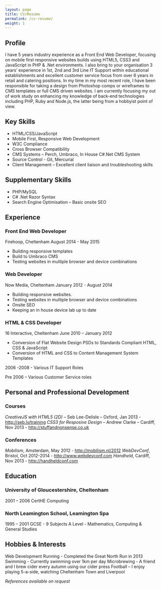 ```yaml
---
layout: page
title: CV/Resume
permalink: /cv-resume/
weight: 1
---
```


## Profile
I have 5 years industry experience as a Front End Web Developer, focusing on mobile first responsive websites builds using HTML5, CSS3 and JavaScript in PHP & .Net environments. I also bring to your organisation 3 years’ experience in 1st, 2nd and 3rd Line IT Support within educational establishments and excellent customer service focus from over 6 years in retail and catering positions. In my time in my most recent role, I have been responsible for taking a design from Photoshop comps or wireframes to CMS templates or full CMS driven websites. I am currently focusing my out of work study on enhancing my knowledge of back-end technologies including PHP, Ruby and Node.js, the latter being from a hobbyist point of view.

## Key Skills
- HTML/CSS/JavaScript
- Mobile First, Responsive Web Development
- W3C Compliance
- Cross Browser Compatibility
- CMS Systems – Perch, Umbraco, In House C#.Net CMS System
- Source Control - Git, Mercurial
- Client Management – Excellent client liaison and troubleshooting skills

## Supplementary Skills
- PHP/MySQL
- C# .Net Razor Syntax
- Search Engine Optimisation – Basic onsite SEO  

## Experience

### Front End Web Developer
Firehoop, Cheltenham
August 2014 - May 2015
- Building responsive templates
- Build to Umbraco CMS
- Testing websites in multiple browser and device combinations

### Web Developer
Now Media, Cheltenham
January 2012 - August 2014
- Building responsive websites.
- Testing websites in multiple browser and device combinations
- Onsite SEO
- Keeping an in house device lab up to date 

### HTML & CSS Developer
16 Interactive, Cheltenham
June 2010 – January 2012
- Conversion of Flat Website Design PSDs to Standards Compliant HTML, CSS & JavaScript
- Conversion of HTML and CSS to Content Management System Templates

2006 -2008 - Various IT Support Roles

Pre 2006 – Various Customer Service roles

## Personal and Professional Development

### Courses

*CreativeJS with HTML5 (2D)* – Seb Lee-Delisle – Oxford, Jan 2013 - http://seb.ly/training
*CSS3 for Resposive Design* – Andrew Clarke – Cardiff, Nov 2013 - http://stuffandnonsense.co.uk

### Conferences

*Mobilism*, Amsterdam, May 2012 - http://mobilism.nl/2012
*WebDevConf*, Bristol, Oct 2012-2014 - http://www.webdevconf.com
*Handheld*, Cardiff, Nov 2013 - http://handheldconf.com

## Education

### University of Gloucestershire, Cheltenham
2001 – 2006
CertHE Computing

### North Leamington School, Leamington Spa
1995 – 2001
GCSE - 9 Subjects
A Level - Mathematics, Computing & General Studies

## Hobbies & Interests
Web Development
Running - Completed the Great North Run in 2013
Swimming - Currently swimming over 1km per day
Microbrewing - A friend and I brew cider every autumn using our cider press
Football – I enjoy playing 5-a-side, watching Cheltenham Town and Liverpool 

*References available on request*